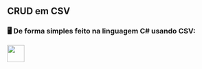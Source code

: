 ## CRUD em CSV

### 🖥️ De forma simples feito na linguagem C# usando CSV:
<img src="https://cdn.jsdelivr.net/gh/devicons/devicon/icons/csharp/csharp-original.svg" width="40" height="40"/>
